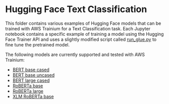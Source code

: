 # Hugging Face Text Classification

This folder contains various examples of Hugging Face models that can be trained with AWS Trainium for a Text Classification task. Each Jupyter notebook contains a specific example of training a model using the Hugging Face Trainer API and uses a slightly modified script called [run_glue.py](run_glue.py) to fine tune the pretrained model. 
  
The following models are currently supported and tested with AWS Trainium:
- [BERT base cased](BertBaseCased.ipynb)
- [BERT base uncased](BertBaseUncased.ipynb)
- [BERT large cased](BertLargeCased.ipynb)
- [RoBERTa base](RobertaBase.ipynb)
- [RoBERTa large](RobertaLarge.ipynb)
- [XLM RoBERTa base](XlmRobertaBase.ipynb)
